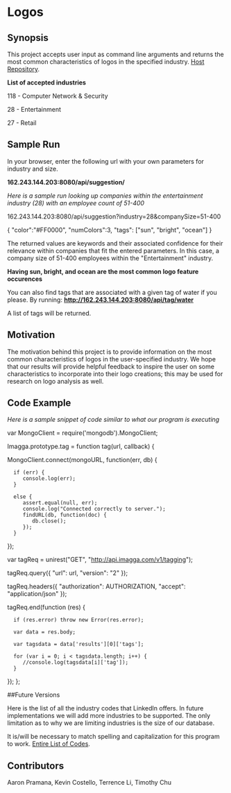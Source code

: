 # **Logos**

## Synopsis

This project accepts user input as command line arguments and returns the 
most common characteristics of logos in the specified industry. [Host
Repository](https://github.com/terrencezli/Logos).

**List of accepted industries**

118  -   Computer Network & Security

28   -   Entertainment

27   -   Retail

## Sample Run
In your browser, enter the following url with your own parameters for industry
and size.

**162.243.144.203:8080/api/suggestion/**

*Here is a sample run looking up companies within the entertainment
industry (28) with an employee count of 51-400*

162.243.144.203:8080/api/suggestion?industry=28&companySize=51-400

{
   "color":"#FF0000",
   "numColors":3,
   "tags": ["sun", "bright", "ocean"]
}


The returned values are keywords and their associated confidence
for their relevance within companies that fit the entered parameters.
In this case, a company size of 51-400 employees within the
"Entertainment" industry.

**Having sun, bright, and ocean are the most common logo feature occurences**

You can also find tags that are associated with a given tag of water if you
please. By running:
**http://162.243.144.203:8080/api/tag/water**

A list of tags will be returned.


## Motivation

The motivation behind this project is to provide information on the
most common characteristics of logos in the user-specified industry.
We hope that our results will provide helpful feedback to inspire
the user on some characteristics to incorporate into their logo
creations; this may be used for research on logo analysis as well.

## Code Example
*Here is a sample snippet of code similar to what our program is
executing*


var MongoClient = require('mongodb').MongoClient;
 
Imagga.prototype.tag = function tag(url, callback) {
   
   MongoClient.connect(mongoURL, function(err, db) {
      
      if (err) {
         console.log(err);
      }
       
      else {
         assert.equal(null, err);
         console.log("Connected correctly to server.");
         findURL(db, function(doc) {
            db.close();
         });   
      }
   });

   var tagReq = unirest("GET", "http://api.imagga.com/v1/tagging");

   tagReq.query({
      "url": url,
      "version": "2"
   });

   tagReq.headers({
      "authorization": AUTHORIZATION, 
      "accept": "application/json"
   });

   tagReq.end(function (res) {
      
      if (res.error) throw new Error(res.error);
      
      var data = res.body;
      
      var tagsdata = data['results'][0]['tags'];
      
      for (var i = 0; i < tagsdata.length; i++) {
         //console.log(tagsdata[i]['tag']);
      }

   });
};

##Future Versions

Here is the list of all the industry codes that LinkedIn offers. In
future implementations we will add more industries to be supported.
The only limitation as to why we are limiting industries is the size
of our database.

It is/will be necessary to match spelling and capitalization for this program
to work. [Entire List of
Codes](https://developer.linkedin.com/docs/reference/industry-codes).

## Contributors

Aaron Pramana, Kevin Costello, Terrence Li, Timothy Chu
